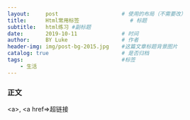 ```yaml
---
layout:     post   				    # 使用的布局（不需要改）
title:      Html常用标签 				# 标题 
subtitle:   html练习 #副标题
date:       2019-10-11 				# 时间
author:     BY Luke					# 作者
header-img: img/post-bg-2015.jpg 	#这篇文章标题背景图片
catalog: true 						# 是否归档
tags:								#标签
    - 生活
---
```



###  正文

\<a>, \<a href=>超链接   
